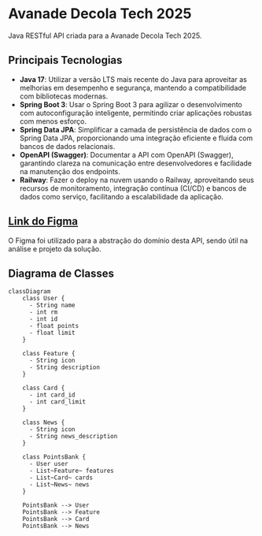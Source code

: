 # Avanade Decola Tech 2025

Java RESTful API criada para a Avanade Decola Tech 2025.

## Principais Tecnologias

- **Java 17**: Utilizar a versão LTS mais recente do Java para aproveitar as melhorias em desempenho e segurança, mantendo a compatibilidade com bibliotecas modernas.
- **Spring Boot 3**: Usar o Spring Boot 3 para agilizar o desenvolvimento com autoconfiguração inteligente, permitindo criar aplicações robustas com menos esforço.
- **Spring Data JPA**: Simplificar a camada de persistência de dados com o Spring Data JPA, proporcionando uma integração eficiente e fluida com bancos de dados relacionais.
- **OpenAPI (Swagger)**: Documentar a API com OpenAPI (Swagger), garantindo clareza na comunicação entre desenvolvedores e facilidade na manutenção dos endpoints.
- **Railway**: Fazer o deploy na nuvem usando o Railway, aproveitando seus recursos de monitoramento, integração contínua (CI/CD) e bancos de dados como serviço, facilitando a escalabilidade da aplicação.

## [Link do Figma](https://www.figma.com/design/knpwsiFiO6HBIf2jSXbKHc/DIO---Decola-Tech-Avanade-2025?node-id=0-1&m=dev&t=zvDPf4u91VSOX124-1)

O Figma foi utilizado para a abstração do domínio desta API, sendo útil na análise e projeto da solução.

## Diagrama de Classes

```mermaid
classDiagram
    class User {
      - String name
      - int rm
      - int id
      - float points
      - float limit
    }
    
    class Feature {
      - String icon
      - String description
    }
    
    class Card {
      - int card_id
      - int card_limit
    }
    
    class News {
      - String icon
      - String news_description
    }

    class PointsBank {
      - User user
      - List~Feature~ features
      - List~Card~ cards
      - List~News~ news
    }
    
    PointsBank --> User
    PointsBank --> Feature
    PointsBank --> Card
    PointsBank --> News
```
